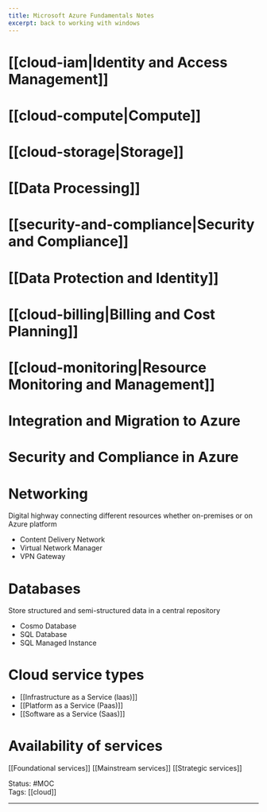 ```yaml
---
title: Microsoft Azure Fundamentals Notes
excerpt: back to working with windows
---
```

# [[cloud-iam|Identity and Access Management]]
# [[cloud-compute|Compute]]
# [[cloud-storage|Storage]]
# [[Data Processing]]
# [[security-and-compliance|Security and Compliance]]
# [[Data Protection and Identity]]
# [[cloud-billing|Billing and Cost Planning]]
# [[cloud-monitoring|Resource Monitoring and Management]]



# Integration and Migration to Azure

# Security and Compliance in Azure
# Networking
Digital highway connecting different resources whether on-premises or on Azure platform
- Content Delivery Network
- Virtual Network Manager
- VPN Gateway
# Databases
Store structured and semi-structured data in a central repository
- Cosmo Database
- SQL Database
- SQL Managed Instance
# Cloud service types
- [[Infrastructure as a Service (laas)]]
- [[Platform as a Service (Paas)]]
- [[Software as a Service (Saas)]]
# Availability of services
[[Foundational services]]
[[Mainstream services]]
[[Strategic services]]

Status: #MOC  
Tags: [[cloud]]  

---
